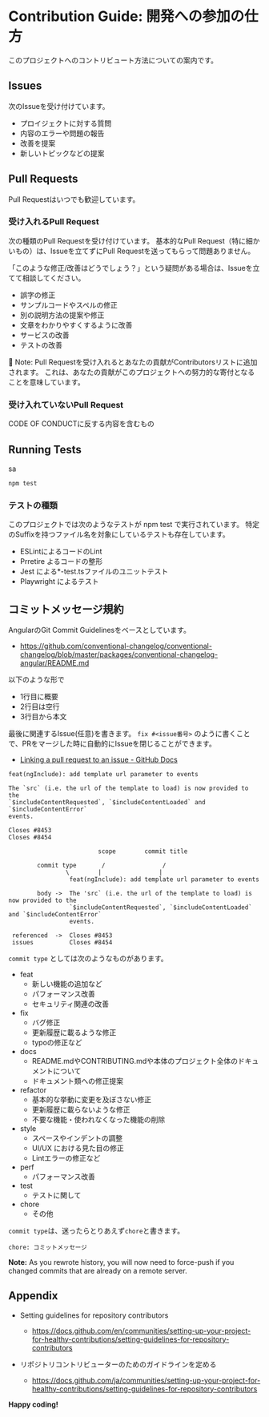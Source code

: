 # Contribution Guide: 開発への参加の仕方

このプロジェクトへのコントリビュート方法についての案内です。

## Issues

次のIssueを受け付けています。

- プロイジェクトに対する質問
- 内容のエラーや問題の報告
- 改善を提案
- 新しいトピックなどの提案

## Pull Requests

Pull Requestはいつでも歓迎しています。

### 受け入れるPull Request

次の種類のPull Requestを受け付けています。 基本的なPull Request（特に細かいもの）は、Issueを立てずにPull Requestを送ってもらって問題ありません。

「このような修正/改善はどうでしょう？」という疑問がある場合は、Issueを立てて相談してください。

- 誤字の修正
- サンプルコードやスペルの修正
- 別の説明方法の提案や修正
- 文章をわかりやすくするように改善
- サービスの改善
- テストの改善

📝 Note: Pull Requestを受け入れるとあなたの貢献がContributorsリストに追加されます。 
これは、あなたの貢献がこのプロジェクトへの努力的な寄付となることを意味しています。

### 受け入れていないPull Request

CODE OF CONDUCTに反する内容を含むもの


## Running Tests

sa

```bash
npm test
```

### テストの種類

このプロジェクトでは次のようなテストが npm test で実行されています。 特定のSuffixを持つファイル名を対象にしているテストも存在しています。

- ESLintによるコードのLint
- Prretire よるコードの整形
- Jest による*-test.tsファイルのユニットテスト
- Playwright によるテスト

## コミットメッセージ規約

AngularのGit Commit Guidelinesをベースとしています。

- https://github.com/conventional-changelog/conventional-changelog/blob/master/packages/conventional-changelog-angular/README.md

以下のような形で

- 1行目に概要
- 2行目は空行
- 3行目から本文

最後に関連するIssue(任意)を書きます。
`fix #<issue番号>` のように書くことで、PRをマージした時に自動的にIssueを閉じることができます。

- [Linking a pull request to an issue - GitHub Docs](https://docs.github.com/en/issues/tracking-your-work-with-issues/linking-a-pull-request-to-an-issue)

```
feat(ngInclude): add template url parameter to events

The `src` (i.e. the url of the template to load) is now provided to the
`$includeContentRequested`, `$includeContentLoaded` and `$includeContentError`
events.

Closes #8453
Closes #8454
```


```
                         scope        commit title

        commit type       /                /      
                \        |                |
                 feat(ngInclude): add template url parameter to events

        body ->  The 'src` (i.e. the url of the template to load) is now provided to the
                 `$includeContentRequested`, `$includeContentLoaded` and `$includeContentError`
                 events.

 referenced  ->  Closes #8453
 issues          Closes #8454
```

`commit type` としては次のようなものがあります。

- feat
    - 新しい機能の追加など
    - パフォーマンス改善
    - セキュリティ関連の改善
- fix
    - バグ修正
    - 更新履歴に載るような修正
    - typoの修正など
- docs
    - README.mdやCONTRIBUTING.mdや本体のプロジェクト全体のドキュメントについて
    - ドキュメント類への修正提案
- refactor
    - 基本的な挙動に変更を及ぼさない修正
    - 更新履歴に載らないような修正
    - 不要な機能・使われなくなった機能の削除
- style
    - スペースやインデントの調整
    - UI/UX における見た目の修正
    - Lintエラーの修正など
- perf
    - パフォーマンス改善
- test
    - テストに関して
- chore
    - その他

`commit type`は、迷ったらとりあえず`chore`と書きます。

```
chore: コミットメッセージ
```


**Note:** As you rewrote history, you will now need to force-push if you changed commits that are already on a remote server.

## Appendix

- Setting guidelines for repository contributors
  - https://docs.github.com/en/communities/setting-up-your-project-for-healthy-contributions/setting-guidelines-for-repository-contributors


- リポジトリコントリビューターのためのガイドラインを定める
  - https://docs.github.com/ja/communities/setting-up-your-project-for-healthy-contributions/setting-guidelines-for-repository-contributors

**Happy coding!**